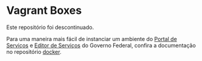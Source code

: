 # Vagrant Boxes

Este repositório foi descontinuado.

Para uma maneira mais fácil de instanciar um ambiente do [Portal de Serviços][PDS] e [Editor de Serviços][EDS] do Governo Federal, confira a documentação no repositório [docker](https://github.com/servicosgovbr/docker).

[PDS]:https://github.com/servicosgovbr/portal-de-servicos
[EDS]:https://github.com/servicosgovbr/editor-de-servicos
